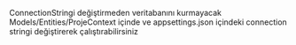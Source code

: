 ConnectionStringi değiştirmeden veritabanını kurmayacak
Models/Entities/ProjeContext içinde ve
appsettings.json içindeki connection stringi değiştirerek çalıştırabilirsiniz
